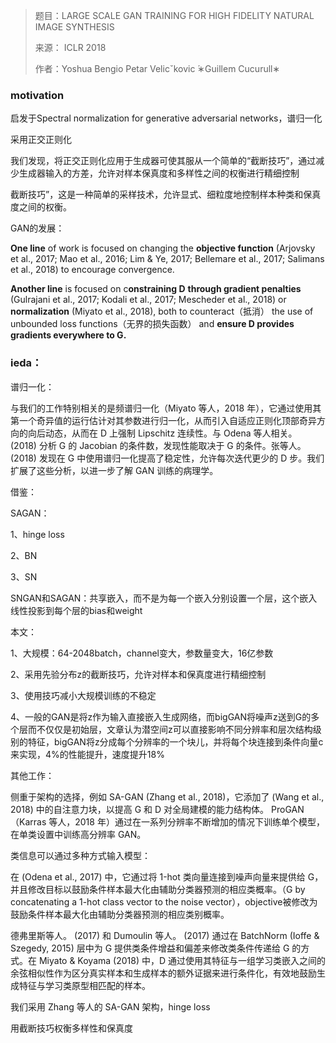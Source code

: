 

> 题目：LARGE SCALE GAN TRAINING FOR HIGH FIDELITY NATURAL IMAGE SYNTHESIS
>
> 来源： ICLR 2018
>
> 作者：Yoshua Bengio Petar Velicˇkovic ́∗Guillem Cucurull∗

### motivation

启发于Spectral normalization for generative adversarial networks，谱归一化

采用正交正则化

我们发现，将正交正则化应用于生成器可使其服从一个简单的“截断技巧”，通过减少生成器输入的方差，允许对样本保真度和多样性之间的权衡进行精细控制

截断技巧”，这是一种简单的采样技术，允许显式、细粒度地控制样本种类和保真度之间的权衡。



GAN的发展：

**One line** of work is focused on changing the **objective function** (Arjovsky et al., 2017; Mao et al., 2016; Lim & Ye, 2017; Bellemare et al., 2017; Salimans et al., 2018) to encourage convergence. 

**Another line** is focused on c**onstraining D** **through gradient penalties** (Gulrajani et al., 2017; Kodali et al., 2017; Mescheder et al., 2018) or **normalization** (Miyato et al., 2018), both to counteract（抵消） the use of unbounded loss functions（无界的损失函数） and **ensure D provides gradients everywhere to G.**



### ieda：

谱归一化：

与我们的工作特别相关的是频谱归一化（Miyato 等人，2018 年），它通过使用其第一个奇异值的运行估计对其参数进行归一化，从而引入自适应正则化顶部奇异方向的向后动态，从而在 D 上强制 Lipschitz 连续性。与 Odena 等人相关。 (2018) 分析 G 的 Jacobian 的条件数，发现性能取决于 G 的条件。张等人。 (2018) 发现在 G 中使用谱归一化提高了稳定性，允许每次迭代更少的 D 步。我们扩展了这些分析，以进一步了解 GAN 训练的病理学。

借鉴：

SAGAN：

1、hinge loss

2、BN

3、SN

SNGAN和SAGAN：共享嵌入，而不是为每一个嵌入分别设置一个层，这个嵌入线性投影到每个层的bias和weight

本文：

1、大规模：64-2048batch，channel变大，参数量变大，16亿参数

2、采用先验分布z的截断技巧，允许对样本和保真度进行精细控制

3、使用技巧减小大规模训练的不稳定

4、一般的GAN是将z作为输入直接嵌入生成网络，而bigGAN将噪声z送到G的多个层而不仅仅是初始层，文章认为潜空间z可以直接影响不同分辨率和层次结构级别的特征，bigGAN将z分成每个分辨率的一个块儿，并将每个块连接到条件向量c来实现，4%的性能提升，速度提升18%







其他工作：

侧重于架构的选择，例如 SA-GAN (Zhang et al., 2018)，它添加了 (Wang et al., 2018) 中的自注意力块，以提高 G 和 D 对全局建模的能力结构体。 ProGAN（Karras 等人，2018 年）通过在一系列分辨率不断增加的情况下训练单个模型，在单类设置中训练高分辨率 GAN。

类信息可以通过多种方式输入模型：

在 (Odena et al., 2017) 中，它通过将 1-hot 类向量连接到噪声向量来提供给 G，并且修改目标以鼓励条件样本最大化由辅助分类器预测的相应类概率。（G by concatenating a 1-hot class vector to the noise vector），objective被修改为鼓励条件样本最大化由辅助分类器预测的相应类别概率。

德弗里斯等人。 (2017) 和 Dumoulin 等人。 (2017) 通过在 BatchNorm (Ioffe & Szegedy, 2015) 层中为 G 提供类条件增益和偏差来修改类条件传递给 G 的方式。在 Miyato & Koyama (2018) 中，D 通过使用其特征与一组学习类嵌入之间的余弦相似性作为区分真实样本和生成样本的额外证据来进行条件化，有效地鼓励生成特征与学习类原型相匹配的样本。





我们采用 Zhang 等人的 SA-GAN 架构，hinge loss 

用截断技巧权衡多样性和保真度